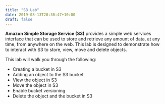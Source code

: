 ```yaml
---
title: "S3 Lab"
date: 2019-08-13T20:30:47+10:00
draft: false
---
```


**Amazon Simple Storage Service (S3)** provides a simple web services
interface that can be used to store and retrieve any amount of data, at
any time, from anywhere on the web. This lab is designed to demonstrate
how to interact with S3 to store, view, move and delete objects.

This lab will walk you through the following:

-   Creating a bucket in S3
-   Adding an object to the S3 bucket
-   View the object in S3
-   Move the object in S3
-   Enable bucket versioning
-   Delete the object and the bucket in S3


